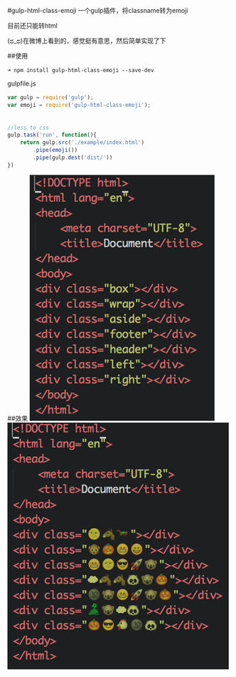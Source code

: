 #gulp-html-class-emoji
一个gulp插件，将classname转为emoji

目前还只能转html

(ಥ_ಥ)在微博上看到的，感觉挺有意思，然后简单实现了下

##使用
```
➜ npm install gulp-html-class-emoji --save-dev
```

gulpfile.js

```JavaScript
var gulp = require('gulp');
var emoji = require('gulp-html-class-emoji');


//less to css
gulp.task('run', function(){
	return gulp.src('./example/index.html')
		.pipe(emoji())
		.pipe(gulp.dest('dist/'))
})
```

##效果
![screen1](./example/screen1.png)
![screen2](./example/screen2.png)
